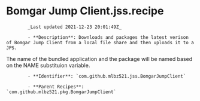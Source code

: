 # Bomgar Jump Client.jss.recipe

            _Last updated 2021-12-23 20:01:49Z_

            - **Description**: Downloads and packages the latest verison of Bomgar Jump Client from a local file share and then uploads it to a JPS.

The name of the bundled application and the package will be named based on the NAME substituion variable.


            - **Identifier**: `com.github.mlbz521.jss.BomgarJumpClient`

            - **Parent Recipes**: `com.github.mlbz521.pkg.BomgarJumpClient`
